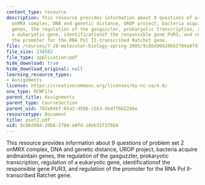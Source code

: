 ```yaml
---
content_type: resource
description: This resource provides information about 9 questions of problem set 2
  onMRX complex, DNA and genetic distance, UROP project, bacteria acquire andmaintain
  genes, the regulation of the gasguzzler, prokaryotic transcription, regulation of
  a eukaryotic gene, identificationof the responsible gene PUR3, and regulation of
  the promoter for the RNA Pol II-transcribed Ratchet gene.
file: /courses/7-28-molecular-biology-spring-2005/9c86d90420b62784a9fd18eb31f376b4_pset2.pdf
file_size: 234582
file_type: application/pdf
hide_download: true
hide_download_original: null
learning_resource_types:
- Assignments
license: https://creativecommons.org/licenses/by-nc-sa/4.0/
ocw_type: OCWFile
parent_title: Assignments
parent_type: CourseSection
parent_uid: 792e84bf-65a2-d508-c563-dedff6b22b6e
resourcetype: Document
title: pset2.pdf
uid: 9c86d904-20b6-2784-a9fd-18eb31f376b4
---
```

This resource provides information about 9 questions of problem set 2 onMRX complex, DNA and genetic distance, UROP project, bacteria acquire andmaintain genes, the regulation of the gasguzzler, prokaryotic transcription, regulation of a eukaryotic gene, identificationof the responsible gene PUR3, and regulation of the promoter for the RNA Pol II-transcribed Ratchet gene.